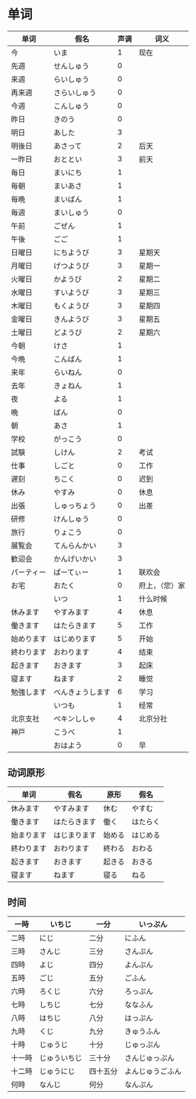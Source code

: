 # 单词

| 单词       | 假名             | 声调 | 词义           |
| ---------- | ---------------- | ---- | -------------- |
| 今         | いま             | 1    | 现在           |
| 先週       | せんしゅう       | 0    |                |
| 来週       | らいしゅう       | 0    |                |
| 再来週     | さらいしゅう     | 0    |                |
| 今週       | こんしゅう       | 0    |                |
| 昨日       | きのう           | 0    |                |
| 明日       | あした           | 3    |                |
| 明後日     | あさって         | 2    | 后天           |
| 一昨日     | おととい         | 3    | 前天           |
| 毎日       | まいにち         | 1    |                |
| 毎朝       | まいあさ         | 1    |                |
| 毎晩       | まいばん         | 1    |                |
| 毎週       | まいしゅう       | 0    |                |
| 午前       | ごぜん           | 1    |                |
| 午後       | ごご             | 1    |                |
| 日曜日     | にちようび       | 3    | 星期天         |
| 月曜日     | げつようび       | 3    | 星期一         |
| 火曜日     | かようび         | 2    | 星期二         |
| 水曜日     | すいようび       | 3    | 星期三         |
| 木曜日     | もくようび       | 3    | 星期四         |
| 金曜日     | きんようび       | 3    | 星期五         |
| 土曜日     | どようび         | 2    | 星期六         |
| 今朝       | けさ             | 1    |                |
| 今晩       | こんばん         | 1    |                |
| 来年       | らいねん         | 0    |                |
| 去年       | きょねん         | 1    |                |
| 夜         | よる             | 1    |                |
| 晩         | ばん             | 0    |                |
| 朝         | あさ             | 1    |                |
| 学校       | がっこう         | 0    |                |
| 試験       | しけん           | 2    | 考试           |
| 仕事       | しごと           | 0    | 工作           |
| 遅刻       | ちこく           | 0    | 迟到           |
| 休み       | やすみ           | 0    | 休息           |
| 出張       | しゅっちょう     | 0    | 出差           |
| 研修       | けんしゅう       | 0    |                |
| 旅行       | りょこう         | 0    |                |
| 展覧会     | てんらんかい     | 3    |                |
| 歓迎会     | かんげいかい     | 3    |                |
| パーティー | ぱーてぃー       | 1    | 联欢会         |
| お宅       | おたく           | 0    | 府上，（您）家 |
|            | いつ             | 1    | 什么时候       |
| 休みます   | やすみます       | 4    | 休息           |
| 働きます   | はたらきます     | 5    | 工作           |
| 始めります | はじめります     | 5    | 开始           |
| 終わります | おわります       | 4    | 结束           |
| 起きます   | おきます         | 3    | 起床           |
| 寝ます     | ねます           | 2    | 睡觉           |
| 勉強します | べんきょうします | 6    | 学习           |
|            | いつも           | 1    | 经常           |
| 北京支社   | ペキンししゃ     | 4    | 北京分社       |
| 神戸       | こうべ           | 1    |                |
|            | おはよう         | 0    | 早             |

## 动词原形

| 单词       | 假名         | 原形   | 假名     |
| ---------- | ------------ | ------ | -------- |
| 休みます   | やすみます   | 休む   | やすむ   |
| 働きます   | はたらきます | 働く   | はたらく |
| 始まります | はじまります | 始める | はじめる |
| 終わります | おわります   | 終わる | おわる   |
| 起きます   | おきます     | 起きる | おきる   |
| 寝ます     | ねます       | 寝る   | ねる     |

## 时间

| 一時   | いちじ       | 一分     | いっぷん         |
| ------ | ------------ | -------- | ---------------- |
| 二時   | にじ         | 二分     | にふん           |
| 三時   | さんじ       | 三分     | さんぷん         |
| 四時   | よじ         | 四分     | よんぷん         |
| 五時   | ごじ         | 五分     | ごふん           |
| 六時   | ろくじ       | 六分     | ろっぷん         |
| 七時   | しちじ       | 七分     | ななふん         |
| 八時   | はちじ       | 八分     | はっぷん         |
| 九時   | くじ         | 九分     | きゅうふん       |
| 十時   | じゅうじ     | 十分     | じゅっぷん       |
| 十一時 | じゅういちじ | 三十分   | さんじゅっぷん   |
| 十二時 | じゅうにじ   | 四十五分 | よんじゅうごふん |
| 何時   | なんじ       | 何分     | なんぷん         |

